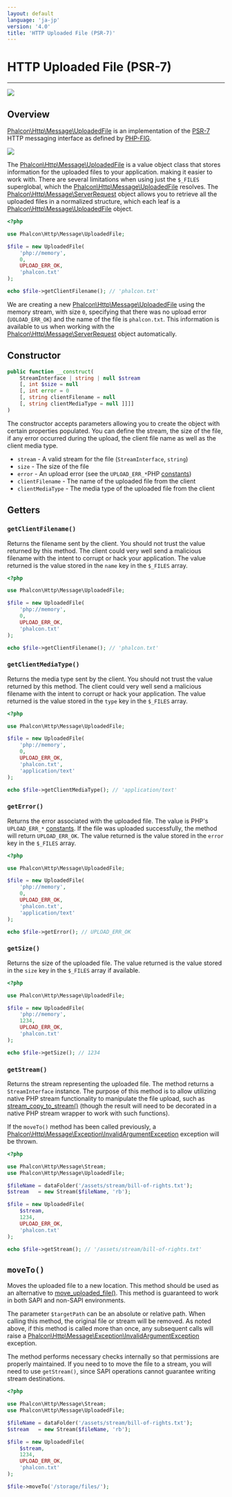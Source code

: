 ```yaml
---
layout: default
language: 'ja-jp'
version: '4.0'
title: 'HTTP Uploaded File (PSR-7)'
---
```


# HTTP Uploaded File (PSR-7)

* * *

![](/assets/images/document-status-stable-success.svg)

## Overview

[Phalcon\Http\Message\UploadedFile](api/Phalcon_Http#http-message-uploadedfile) is an implementation of the [PSR-7](https://www.php-fig.org/psr/psr-7/) HTTP messaging interface as defined by [PHP-FIG](https://www.php-fig.org/).

![](/assets/images/implements-psr--7-blue.svg)

The [Phalcon\Http\Message\UploadedFile](api/Phalcon_Http#http-message-uploadedfile) is a value object class that stores information for the uploaded files to your application. making it easier to work with. There are several limitations when using just the `$_FILES` superglobal, which the [Phalcon\Http\Message\UploadedFile](api/Phalcon_Http#http-message-uploadedfile) resolves. The [Phalcon\Http\Message\ServerRequest](api/Phalcon_Http#http-message-serverrequest) object allows you to retrieve all the uploaded files in a normalized structure, which each leaf is a [Phalcon\Http\Message\UploadedFile](api/Phalcon_Http#http-message-uploadedfile) object.

```php
<?php

use Phalcon\Http\Message\UploadedFile;

$file = new UploadedFile(
    'php://memory',
    0,
    UPLOAD_ERR_OK,
    'phalcon.txt'
);

echo $file->getClientFilename(); // 'phalcon.txt'
```

We are creating a new [Phalcon\Http\Message\UploadedFile](api/Phalcon_Http#http-message-uploadedfile) using the memory stream, with size `0`, specifying that there was no upload error (`UOLOAD_ERR_OK`) and the name of the file is `phalcon.txt`. This information is available to us when working with the [Phalcon\Http\Message\ServerRequest](api/Phalcon_Http#http-message-serverrequest) object automatically.

## Constructor

```php
public function __construct(
    StreamInterface | string | null $stream 
    [, int $size = null 
    [, int error = 0
    [, string clientFilename = null
    [, string clientMediaType = null ]]]] 
)
```

The constructor accepts parameters allowing you to create the object with certain properties populated. You can define the stream, the size of the file, if any error occurred during the upload, the client file name as well as the client media type.

- `stream` - A valid stream for the file (`StreamInterface`, `string`) 
- `size` - The size of the file 
- `error` - An upload error (see the `UPLOAD_ERR_*`PHP [constants](http://php.net/manual/en/features.file-upload.errors.php))
- `clientFilename` - The name of the uploaded file from the client
- `clientMediaType` - The media type of the uploaded file from the client

## Getters

### `getClientFilename()`

Returns the filename sent by the client. You should not trust the value returned by this method. The client could very well send a malicious filename with the intent to corrupt or hack your application. The value returned is the value stored in the `name` key in the `$_FILES` array.

```php
<?php

use Phalcon\Http\Message\UploadedFile;

$file = new UploadedFile(
    'php://memory',
    0,
    UPLOAD_ERR_OK,
    'phalcon.txt'
);

echo $file->getClientFilename(); // 'phalcon.txt'
```

### `getClientMediaType()`

Returns the media type sent by the client. You should not trust the value returned by this method. The client could very well send a malicious filename with the intent to corrupt or hack your application. The value returned is the value stored in the `type` key in the `$_FILES` array.

```php
<?php

use Phalcon\Http\Message\UploadedFile;

$file = new UploadedFile(
    'php://memory',
    0,
    UPLOAD_ERR_OK,
    'phalcon.txt',
    'application/text'
);

echo $file->getClientMediaType(); // 'application/text'
```

### `getError()`

Returns the error associated with the uploaded file. The value is PHP's `UPLOAD_ERR_*` [constants](http://php.net/manual/en/features.file-upload.errors.php). If the file was uploaded successfully, the method will return `UPLOAD_ERR_OK`. The value returned is the value stored in the `error` key in the `$_FILES` array.

```php
<?php

use Phalcon\Http\Message\UploadedFile;

$file = new UploadedFile(
    'php://memory',
    0,
    UPLOAD_ERR_OK,
    'phalcon.txt',
    'application/text'
);

echo $file->getError(); // UPLOAD_ERR_OK
```

### `getSize()`

Returns the size of the uploaded file. The value returned is the value stored in the `size` key in the `$_FILES` array if available.

```php
<?php

use Phalcon\Http\Message\UploadedFile;

$file = new UploadedFile(
    'php://memory',
    1234,
    UPLOAD_ERR_OK,
    'phalcon.txt'
);

echo $file->getSize(); // 1234
```

### `getStream()`

Returns the stream representing the uploaded file. The method returns a `StreamInterface` instance. The purpose of this method is to allow utilizing native PHP stream functionality to manipulate the file upload, such as [stream_copy_to_stream()](https://www.php.net/manual/en/function.stream-copy-to-stream.php) (though the result will need to be decorated in a native PHP stream wrapper to work with such functions).

If the `moveTo()` method has been called previously, a [Phalcon\Http\Message\Exception\InvalidArgumentException](api/Phalcon_Http#http-message-exception-invalidargumentexception) exception will be thrown.

```php
<?php

use Phalcon\Http\Message\Stream;
use Phalcon\Http\Message\UploadedFile;

$fileName = dataFolder('/assets/stream/bill-of-rights.txt');
$stream   = new Stream($fileName, 'rb');

$file = new UploadedFile(
    $stream,
    1234,
    UPLOAD_ERR_OK,
    'phalcon.txt'
);

echo $file->getStream(); // '/assets/stream/bill-of-rights.txt'
```

## `moveTo()`

Moves the uploaded file to a new location. This method should be used as an alternative to [move_uploaded_file()](https://www.php.net/manual/en/function.move-uploaded-file.php). This method is guaranteed to work in both SAPI and non-SAPI environments.

The parameter `$targetPath` can be an absolute or relative path. When calling this method, the original file or stream will be removed. As noted above, if this method is called more than once, any subsequent calls will raise a [Phalcon\Http\Message\Exception\InvalidArgumentException](api/Phalcon_Http#http-message-exception-invalidargumentexception) exception.

The method performs necessary checks internally so that permissions are properly maintained. If you need to to move the file to a stream, you will need to use `getStream()`, since SAPI operations cannot guarantee writing stream destinations.

```php
<?php

use Phalcon\Http\Message\Stream;
use Phalcon\Http\Message\UploadedFile;

$fileName = dataFolder('/assets/stream/bill-of-rights.txt');
$stream   = new Stream($fileName, 'rb');

$file = new UploadedFile(
    $stream,
    1234,
    UPLOAD_ERR_OK,
    'phalcon.txt'
);

$file->moveTo('/storage/files/');
```